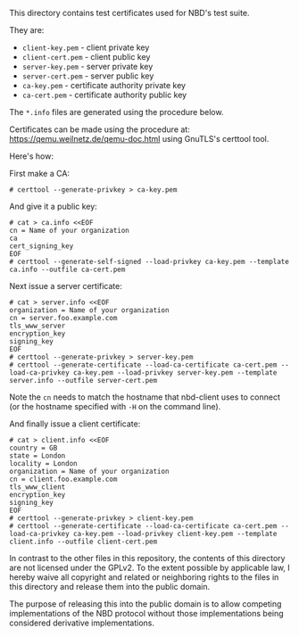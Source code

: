 This directory contains test certificates used for NBD's test suite.

They are:

* `client-key.pem` - client private key
* `client-cert.pem` - client public key
* `server-key.pem` - server private key
* `server-cert.pem` - server public key
* `ca-key.pem` - certificate authority private key
* `ca-cert.pem` - certificate authority public key

The `*.info` files are generated using the procedure below.

Certificates can be made using the procedure at: https://qemu.weilnetz.de/qemu-doc.html
using GnuTLS's certtool tool.

Here's how:

First make a CA:

    # certtool --generate-privkey > ca-key.pem

And give it a public key:

    # cat > ca.info <<EOF
    cn = Name of your organization
    ca
    cert_signing_key
    EOF
    # certtool --generate-self-signed --load-privkey ca-key.pem --template ca.info --outfile ca-cert.pem

Next issue a server certificate:

    # cat > server.info <<EOF
    organization = Name of your organization
    cn = server.foo.example.com
    tls_www_server
    encryption_key
    signing_key
    EOF
    # certtool --generate-privkey > server-key.pem
    # certtool --generate-certificate --load-ca-certificate ca-cert.pem --load-ca-privkey ca-key.pem --load-privkey server-key.pem --template server.info --outfile server-cert.pem

Note the `cn` needs to match the hostname that nbd-client uses to connect (or the hostname specified with `-H` on the command line).

And finally issue a client certificate:

    # cat > client.info <<EOF
    country = GB
    state = London
    locality = London
    organization = Name of your organization
    cn = client.foo.example.com
    tls_www_client
    encryption_key
    signing_key
    EOF
    # certtool --generate-privkey > client-key.pem
    # certtool --generate-certificate --load-ca-certificate ca-cert.pem --load-ca-privkey ca-key.pem --load-privkey client-key.pem --template client.info --outfile client-cert.pem


In contrast to the other files in this repository, the contents of this directory
are not licensed under the GPLv2. To the extent possible by applicable law, I
hereby waive all copyright and related or neighboring rights to the files in this
directory and release them into the public domain.

The purpose of releasing this into the public domain is to allow
competing implementations of the NBD protocol without those
implementations being considered derivative implementations.
